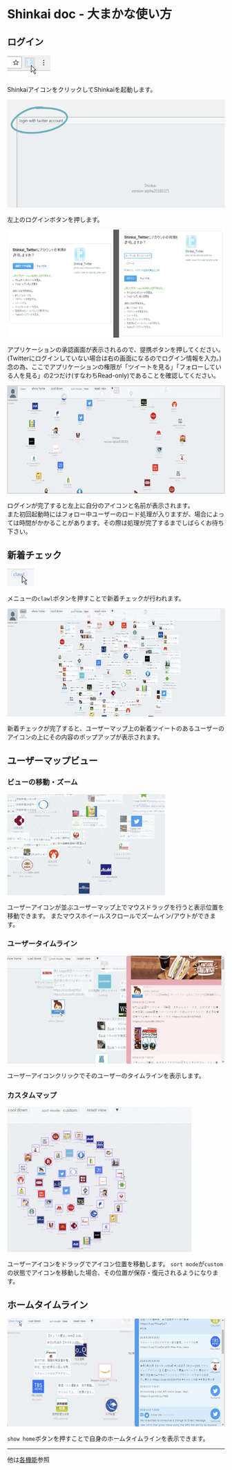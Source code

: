 # Shinkai doc - 大まかな使い方

## ログイン

![img](./img/quicktour0.png)

ShinkaiアイコンをクリックしてShinkaiを起動します。

<img src="./img/quicktour1.jpg" height="250">

左上のログインボタンを押します。

<img src="./img/quicktour2.jpg" height="250">

アプリケーションの承認画面が表示されるので、提携ボタンを押してください。(Twitterにログインしていない場合は右の画面になるのでログイン情報を入力。)  <br>
念の為、ここでアプリケーションの権限が「ツイートを見る」「フォローしている人を見る」の2つだけ(すなわちRead-only)であることを確認してください。


<img src="./img/quicktour3.jpg" height="250">

ログインが完了すると左上に自分のアイコンと名前が表示されます。 <br>
また初回起動時にはフォロー中ユーザーのロード処理が入りますが、場合によっては時間がかかることがあります。その際は処理が完了するまでしばらくお待ち下さい。



## 新着チェック

![img](./img/quicktour-clawl0.jpg)

メニューの`clawl`ボタンを押すことで新着チェックが行われます。

<img src="./img/quicktour-clawl1.jpg" height="250">

新着チェックが完了すると、ユーザーマップ上の新着ツイートのあるユーザーのアイコンの上にその内容のポップアップが表示されます。



## ユーザーマップビュー

### ビューの移動・ズーム
![img](./img/quicktour-usermap0.gif)

ユーザーアイコンが並ぶユーザーマップ上でマウスドラッグを行うと表示位置を移動できます。
またマウスホイールスクロールでズームイン/アウトができます。

### ユーザータイムライン

<img src="./img/quicktour-usermap1.jpg" height="250">

ユーザーアイコンクリックでそのユーザーのタイムラインを表示します。

### カスタムマップ

![img](./img/quicktour-usermap2.gif)

ユーザーアイコンをドラッグでアイコン位置を移動します。
`sort mode`が`custom`の状態でアイコンを移動した場合、その位置が保存・復元されるようになります。



## ホームタイムライン

<img src="./img/quicktour-home1.jpg" height="250">

`show home`ボタンを押すことで自身のホームタイムラインを表示できます。


---


他は[各機能](./ops.md)参照


